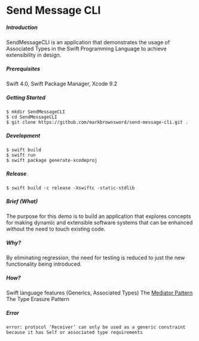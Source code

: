 # Send Message CLI

##### Introduction
SendMessageCLI is an application that demonstrates the usage of Associated Types in the Swift Programming Language to achieve extensibility in design.

##### Prerequisites 
Swift 4.0, Swift Package Manager, Xcode 9.2

##### Getting Started
	$ mkdir SendMessageCLI
	$ cd SendMessageCLI
	$ git clone https://github.com/markbrownsword/send-message-cli.git .

##### Development
	$ swift build
	$ swift run
	$ swift package generate-xcodeproj

##### Release
	$ swift build -c release -Xswiftc -static-stdlib

##### Brief (What)
The purpose for this demo is to build an application that explores concepts for making dynamic and extensible software systems that can be enhanced without the need to touch existing code. 

##### Why?
By eliminating regression, the need for testing is reduced to just the new functionality being introduced.

##### How?
Swift language features (Generics, Associated Types) 
The [Mediator Pattern](https://github.com/ochococo/Design-Patterns-In-Swift#-mediator)
The Type Erasure Pattern

##### Error
    error: protocol ‘Receiver’ can only be used as a generic constraint because it has Self or associated type requirements

